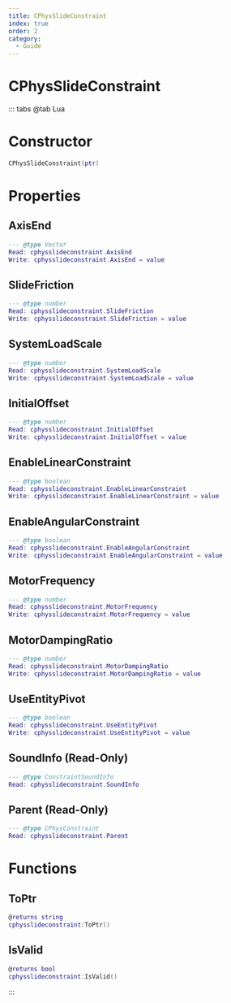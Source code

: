 ```yaml
---
title: CPhysSlideConstraint
index: true
order: 2
category:
  - Guide
---
```


# CPhysSlideConstraint

::: tabs
@tab Lua
# Constructor
```lua
CPhysSlideConstraint(ptr)
```
# Properties
## AxisEnd 
```lua
--- @type Vector
Read: cphysslideconstraint.AxisEnd
Write: cphysslideconstraint.AxisEnd = value
```
## SlideFriction 
```lua
--- @type number
Read: cphysslideconstraint.SlideFriction
Write: cphysslideconstraint.SlideFriction = value
```
## SystemLoadScale 
```lua
--- @type number
Read: cphysslideconstraint.SystemLoadScale
Write: cphysslideconstraint.SystemLoadScale = value
```
## InitialOffset 
```lua
--- @type number
Read: cphysslideconstraint.InitialOffset
Write: cphysslideconstraint.InitialOffset = value
```
## EnableLinearConstraint 
```lua
--- @type boolean
Read: cphysslideconstraint.EnableLinearConstraint
Write: cphysslideconstraint.EnableLinearConstraint = value
```
## EnableAngularConstraint 
```lua
--- @type boolean
Read: cphysslideconstraint.EnableAngularConstraint
Write: cphysslideconstraint.EnableAngularConstraint = value
```
## MotorFrequency 
```lua
--- @type number
Read: cphysslideconstraint.MotorFrequency
Write: cphysslideconstraint.MotorFrequency = value
```
## MotorDampingRatio 
```lua
--- @type number
Read: cphysslideconstraint.MotorDampingRatio
Write: cphysslideconstraint.MotorDampingRatio = value
```
## UseEntityPivot 
```lua
--- @type boolean
Read: cphysslideconstraint.UseEntityPivot
Write: cphysslideconstraint.UseEntityPivot = value
```
## SoundInfo (Read-Only)
```lua
--- @type ConstraintSoundInfo
Read: cphysslideconstraint.SoundInfo
```
## Parent (Read-Only)
```lua
--- @type CPhysConstraint
Read: cphysslideconstraint.Parent
```
# Functions
## ToPtr
```lua
@returns string
cphysslideconstraint:ToPtr()
```
## IsValid
```lua
@returns bool
cphysslideconstraint:IsValid()
```

:::